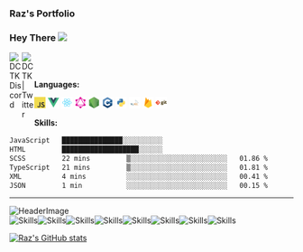 ### Raz's Portfolio
### Hey There <img src="https://media.giphy.com/media/hvRJCLFzcasrR4ia7z/giphy.gif" width="25px">
<a href="https://discord.gg/XTW52Kt">
  <img align="left" alt="DCTK Discord" width="22px" src="https://raw.githubusercontent.com/peterthehan/peterthehan/master/assets/discord.svg" />
</a>
<a href="https://twitter.com/DiscordToolkit">
  <img align="left" alt="DCTK | Twitter" width="22px" src="https://raw.githubusercontent.com/peterthehan/peterthehan/master/assets/twitter.svg" />
</a>
<br>
</br>

**Languages:**  

<code><img height="20" src="https://raw.githubusercontent.com/github/explore/80688e429a7d4ef2fca1e82350fe8e3517d3494d/topics/javascript/javascript.png"></code>
<code><img height="20" src="https://raw.githubusercontent.com/github/explore/80688e429a7d4ef2fca1e82350fe8e3517d3494d/topics/vue/vue.png"></code>
<code><img height="20" src="https://raw.githubusercontent.com/github/explore/80688e429a7d4ef2fca1e82350fe8e3517d3494d/topics/react/react.png"></code>
<code><img height="20" src="https://raw.githubusercontent.com/github/explore/5c058a388828bb5fde0bcafd4bc867b5bb3f26f3/topics/graphql/graphql.png"></code>
<code><img height="20" src="https://raw.githubusercontent.com/github/explore/80688e429a7d4ef2fca1e82350fe8e3517d3494d/topics/nodejs/nodejs.png"></code>
<code><img height="20" src="https://raw.githubusercontent.com/github/explore/80688e429a7d4ef2fca1e82350fe8e3517d3494d/topics/cpp/cpp.png"></code>
<code><img height="20" src="https://raw.githubusercontent.com/github/explore/80688e429a7d4ef2fca1e82350fe8e3517d3494d/topics/python/python.png"></code>
<code><img height="20" src="https://raw.githubusercontent.com/github/explore/80688e429a7d4ef2fca1e82350fe8e3517d3494d/topics/mysql/mysql.png"></code>
<code><img height="20" src="https://raw.githubusercontent.com/github/explore/80688e429a7d4ef2fca1e82350fe8e3517d3494d/topics/firebase/firebase.png"></code>
<code><img height="20" src="https://raw.githubusercontent.com/github/explore/80688e429a7d4ef2fca1e82350fe8e3517d3494d/topics/git/git.png"></code>

**Skills:**
```text
JavaScript   ███████████████░░░░░░░░░░
HTML         ███████████████████░░░░░░
SCSS         22 mins         ▒░░░░░░░░░░░░░░░░░░░░░░░░   01.86 %
TypeScript   21 mins         ▒░░░░░░░░░░░░░░░░░░░░░░░░   01.81 %
XML          4 mins          ░░░░░░░░░░░░░░░░░░░░░░░░░   00.41 %
JSON         1 min           ░░░░░░░░░░░░░░░░░░░░░░░░░   00.15 %
```
---
![HeaderImage](https://i.imgur.com/zNrjkhj.jpg)
<br>
![Skills](https://camo.githubusercontent.com/32a3ee49d1c4fb4fc114a4f0a78bb075e4bdcc1970c06fc7ee48ceb8b8736457/68747470733a2f2f696d672e736869656c64732e696f2f62616467652f636f64652d68746d6c2d4533344632363f6c6f676f3d68746d6c35266c6f676f57696474683d3330266c6162656c436f6c6f723d626c61636b267374796c653d666f722d7468652d6261646765)![Skills](https://camo.githubusercontent.com/7e0d568854cffaaa23f25257b3e1d0e0dcf6f8ee022c21b2ef9d560828777461/68747470733a2f2f696d672e736869656c64732e696f2f62616467652f636f64652d6373732d3135373242363f6c6f676f3d63737333266c6f676f57696474683d3330266c6162656c436f6c6f723d626c61636b267374796c653d666f722d7468652d6261646765266c6f676f436f6c6f723d313537324236)![Skills](https://camo.githubusercontent.com/8381d28de2469b86f8c476ba3e0faff044654f691bb407223e8fb320027a13bf/68747470733a2f2f696d672e736869656c64732e696f2f62616467652f636f64652d6a6176617363726970742d4637444631453f6c6f676f3d6a617661736372697074266c6f676f57696474683d3330266c6162656c436f6c6f723d626c61636b267374796c653d666f722d7468652d6261646765)![Skills](https://camo.githubusercontent.com/48725628dca941abd295c4efe0c50114b041461724e44571bd1b560f555aef5c/68747470733a2f2f696d672e736869656c64732e696f2f62616467652f636f64652d72656163742d626c75653f6c6f676f57696474683d3330266c6162656c436f6c6f723d626c61636b267374796c653d666f722d7468652d6261646765266c6f676f3d7265616374)![Skills](https://camo.githubusercontent.com/6650d9d11db0d99e6ae781675fc56584416f291a84007f7695b7e5b5a2384dea/68747470733a2f2f696d672e736869656c64732e696f2f62616467652f746f6f6c732d626f6f7473747261702d3536334437433f6c6f676f3d626f6f747374726170266c6f676f57696474683d3330266c6162656c436f6c6f723d626c61636b267374796c653d666f722d7468652d6261646765)![Skills](https://camo.githubusercontent.com/c9e6e02617118f09f3a1e2b43748983f91f401f3c67d1d83ee4542d2dbef7a71/68747470733a2f2f696d672e736869656c64732e696f2f62616467652f636f64652d6e6f64652e6a732d3333393933333f6c6f676f3d6e6f64652e6a73266c6f676f57696474683d3330266c6162656c436f6c6f723d626c61636b267374796c653d666f722d7468652d6261646765)![Skills](https://camo.githubusercontent.com/bd16e9b912e2fba3084eb6e17e06ea569b88d1b010958f4dc24a8d88bf1e8a65/68747470733a2f2f696d672e736869656c64732e696f2f62616467652f636f64652d4d6f6e676f44422d3333393933333f6c6f676f3d4d6f6e676f4442266c6f676f57696474683d3330266c6162656c436f6c6f723d626c61636b267374796c653d666f722d7468652d6261646765)![Skills](https://camo.githubusercontent.com/6c7a6c274979fb99140730c71a03eb8721da137c1b8d4db71d7c82f153f308a4/68747470733a2f2f696d672e736869656c64732e696f2f62616467652f636f64652d46697265626173652d4646464630303f6c6f676f3d4669726562617365266c6f676f57696474683d3330266c6162656c436f6c6f723d626c61636b267374796c653d666f722d7468652d6261646765)

[![Raz's GitHub stats](https://github-readme-stats.vercel.app/api?username=TRH-Raz&theme=tokyonight&show_icons=true)](https://github.com/TRH-Raz/github-readme-stats)

